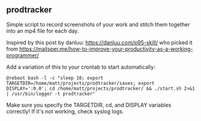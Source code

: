 ## prodtracker

Simple script to record screenshots of your work and stitch them together into an mp4 file for each day.

Inspired by this post by danluu: https://danluu.com/p95-skill/ who picked it from https://malisper.me/how-to-improve-your-productivity-as-a-working-programmer/

Add a variation of this to your crontab to start automatically:

```
@reboot bash -l -c "sleep 10; export TARGETDIR=/home/matt/projects/prodtracker/saves; export DISPLAY=':0.0'; cd /home/matt/projects/prodtracker/ && ./start.sh 2>&1 | /usr/bin/logger -t prodtracker"
```

Make sure you specify the TARGETDIR, cd, and DISPLAY variables correctly! If it's not working, check syslog logs.
